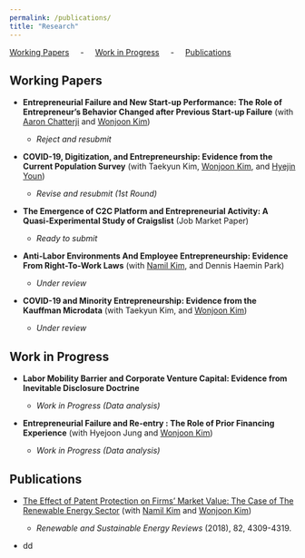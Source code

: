 ```yaml
---
permalink: /publications/
title: "Research"
---
```


 [Working Papers](#wp) &nbsp; &nbsp; - &nbsp; &nbsp; [Work in Progress](#wi) &nbsp; &nbsp; - &nbsp; &nbsp; [Publications](#pub)

<h2 id="wp">
Working Papers
</h2>

- **Entrepreneurial Failure and New Start-up Performance: The Role of Entrepreneur’s Behavior Changed after Previous Start-up Failure** (with [Aaron Chatterji][aaron] and [Wonjoon Kim][wjkim])<br/>
  - *Reject and resubmit*

- **COVID-19, Digitization, and Entrepreneurship: Evidence from the Current Population Survey** (with Taekyun Kim, [Wonjoon Kim][wjkim], and [Hyejin Youn][hy])<br/>
  - *Revise and resubmit (1st Round)*

- **The Emergence of C2C Platform and Entrepreneurial Activity: A Quasi-Experimental Study of Craigslist** (Job Market Paper)<br/>
  - *Ready to submit*

- **Anti-Labor Environments And Employee Entrepreneurship: Evidence From Right-To-Work Laws** (with [Namil Kim][namil], and Dennis Haemin Park)<br/>
  - *Under review*

- **COVID-19 and Minority Entrepreneurship: Evidence from the Kauffman Microdata** (with Taekyun Kim, and [Wonjoon Kim][wjkim])<br/>
  - *Under review*

<h2 id="wi">
Work in Progress
</h2>

- **Labor Mobility Barrier and Corporate Venture Capital: Evidence from Inevitable Disclosure Doctrine**<br/> 
  - *Work in Progress (Data analysis)*

- **Entrepreneurial Failure and Re-entry : The Role of Prior Financing Experience** (with Hyejoon Jung and [Wonjoon Kim][wjkim])<br/>
  - *Work in Progress (Data analysis)*

<h2 id="pub">
Publications
</h2>

- [The Effect of Patent Protection on Firms’ Market Value: The Case of The Renewable Energy Sector](https://www.sciencedirect.com/science/article/pii/S1364032117311358?casa_token=imXGsyWcNMUAAAAA:iEQOgQ-9fIQKtYIt5mq2W6jzpdrF6Eb-3y3VIUZUjFzcltbMQBgV9w72t0vlh86rB6RHYk_AilQ) (with [Namil Kim][namil] and [Wonjoon Kim][wjkim])
  - *Renewable and Sustainable Energy Reviews* (2018), 82, 4309-4319.

- dd

[aaron]: https://sites.duke.edu/ronniechatterji/
[wjkim]: https://wjkim.kaist.ac.kr/
[hy]: http://hyoun.me/
[namil]: https://namilkim.github.io/
